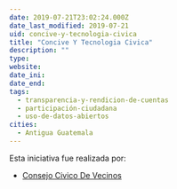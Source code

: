 ```yaml
---
date: 2019-07-21T23:02:24.000Z
date_last_modified: 2019-07-21
uid: concive-y-tecnologia-civica
title: "Concive Y Tecnologia Civica"
description: ""
type: 
website: 
date_ini: 
date_end: 
tags:
  - transparencia-y-rendicion-de-cuentas
  - participación-ciudadana
  - uso-de-datos-abiertos
cities: 
  - Antigua Guatemala
---
```


Esta iniciativa fue realizada por:

- [Consejo Civico De Vecinos](/i/consejo-civico-de-vecinos.html)
